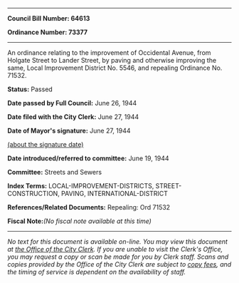 

********

**Council Bill Number: 64613**
   
**Ordinance Number: 73377**
********

 An ordinance relating to the improvement of Occidental Avenue, from Holgate Street to Lander Street, by paving and otherwise improving the same, Local Improvement District No. 5546, and repealing Ordinance No. 71532.

**Status:** Passed
   
**Date passed by Full Council:** June 26, 1944
   
**Date filed with the City Clerk:** June 27, 1944
   
**Date of Mayor's signature:** June 27, 1944
   
[(about the signature date)](/~public/approvaldate.htm)
   
   
   
**Date introduced/referred to committee:** June 19, 1944
   
**Committee:** Streets and Sewers
   
   
**Index Terms:** LOCAL-IMPROVEMENT-DISTRICTS, STREET-CONSTRUCTION, PAVING, INTERNATIONAL-DISTRICT

**References/Related Documents:** Repealing: Ord 71532

**Fiscal Note:**_(No fiscal note available at this time)_
********

_No text for this document is available on-line. You may view this document at [the Office of the City Clerk](http://www.seattle.gov/leg/clerk/contactUs.htm). If you are unable to visit the Clerk's Office, you may request a copy or scan be made for you by Clerk staff. Scans and copies provided by the Office of the City Clerk are subject to [copy fees](http://clerk.seattle.gov/~public/clerkfees.htm), and the timing of service is dependent on the availability of staff._

